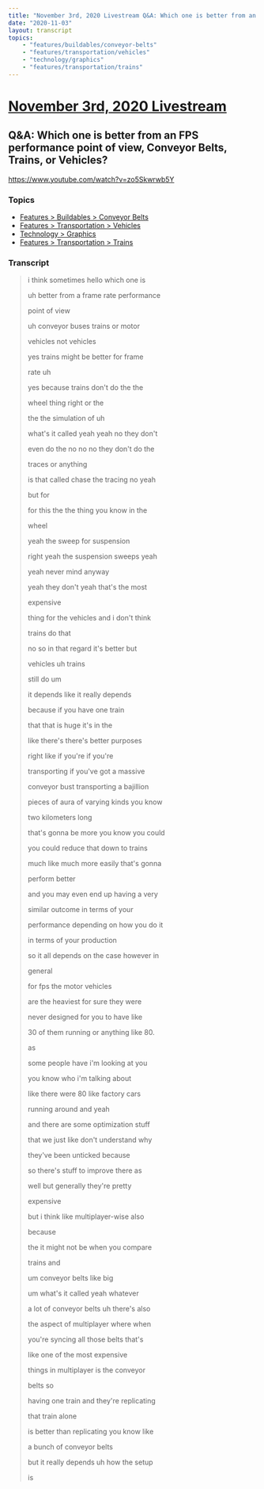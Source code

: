 ```yaml
---
title: "November 3rd, 2020 Livestream Q&A: Which one is better from an FPS performance point of view, Conveyor Belts, Trains, or Vehicles?"
date: "2020-11-03"
layout: transcript
topics:
    - "features/buildables/conveyor-belts"
    - "features/transportation/vehicles"
    - "technology/graphics"
    - "features/transportation/trains"
---
```

# [November 3rd, 2020 Livestream](../2020-11-03.md)
## Q&A: Which one is better from an FPS performance point of view, Conveyor Belts, Trains, or Vehicles?
https://www.youtube.com/watch?v=zo5Skwrwb5Y

### Topics
* [Features > Buildables > Conveyor Belts](../topics/features/buildables/conveyor-belts.md)
* [Features > Transportation > Vehicles](../topics/features/transportation/vehicles.md)
* [Technology > Graphics](../topics/technology/graphics.md)
* [Features > Transportation > Trains](../topics/features/transportation/trains.md)

### Transcript

> i think sometimes hello which one is
> 
> uh better from a frame rate performance
> 
> point of view
> 
> uh conveyor buses trains or motor
> 
> vehicles not vehicles
> 
> yes trains might be better for frame
> 
> rate uh
> 
> yes because trains don't do the the
> 
> wheel thing right or the
> 
> the the simulation of uh
> 
> what's it called yeah yeah no they don't
> 
> even do the no no no they don't do the
> 
> traces or anything
> 
> is that called chase the tracing no yeah
> 
> but for
> 
> for this the the thing you know in the
> 
> wheel
> 
> yeah the sweep for suspension
> 
> right yeah the suspension sweeps yeah
> 
> yeah never mind anyway
> 
> yeah they don't yeah that's the most
> 
> expensive
> 
> thing for the vehicles and i don't think
> 
> trains do that
> 
> no so in that regard it's better but
> 
> vehicles uh trains
> 
> still do um
> 
> it depends like it really depends
> 
> because if you have one train
> 
> that that is huge it's in the
> 
> like there's there's better purposes
> 
> right like if you're if you're
> 
> transporting if you've got a massive
> 
> conveyor bust transporting a bajillion
> 
> pieces of aura of varying kinds you know
> 
> two kilometers long
> 
> that's gonna be more you know you could
> 
> you could reduce that down to trains
> 
> much like much more easily that's gonna
> 
> perform better
> 
> and you may even end up having a very
> 
> similar outcome in terms of your
> 
> performance depending on how you do it
> 
> in terms of your production
> 
> so it all depends on the case however in
> 
> general
> 
> for fps the motor vehicles
> 
> are the heaviest for sure they were
> 
> never designed for you to have like
> 
> 30 of them running or anything like 80.
> 
> as
> 
> some people have i'm looking at you
> 
>  you know who i'm talking about
> 
> like there were 80 like factory cars
> 
> running around and yeah
> 
> and there are some optimization stuff
> 
> that we just like don't understand why
> 
> they've been unticked because
> 
> so there's stuff to improve there as
> 
> well but generally they're pretty
> 
> expensive
> 
> but i think like multiplayer-wise also
> 
> because
> 
> the it might not be when you compare
> 
> trains and
> 
> um conveyor belts like big
> 
> um what's it called yeah whatever
> 
> a lot of conveyor belts uh there's also
> 
> the aspect of multiplayer where when
> 
> you're syncing all those belts that's
> 
> like one of the most expensive
> 
> things in multiplayer is the conveyor
> 
> belts so
> 
> having one train and they're replicating
> 
> that train alone
> 
> is better than replicating you know like
> 
> a bunch of conveyor belts
> 
> but it really depends uh how the setup
> 
> is
> 
